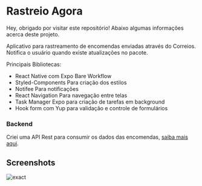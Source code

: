 # Rastreio Agora

Hey, obrigado por visitar este repositório! Abaixo algumas informações acerca deste projeto.

Aplicativo para rastreamento de encomendas enviadas através do Correios. Notifica o usuário quando existe atualizações no pacote.

Principais Bibliotecas:
- React Native com Expo Bare Workflow
- Styled-Components Para criação dos estilos
- Notifee Para notificações
- React Navigation Para navegação entre telas
- Task Manager Expo para criação de tarefas em background
- Hook form com Yup para validação e controle de formulários

### Backend
Criei uma API Rest para consumir os dados das encomendas, [saiba mais aqui](https://github.com/Lucas0liveir/backendRastreioAgoraApp).

## Screenshots

![exact](https://user-images.githubusercontent.com/78517305/177003427-2f14e395-8564-4a82-bc51-b51f21cf9316.png)
